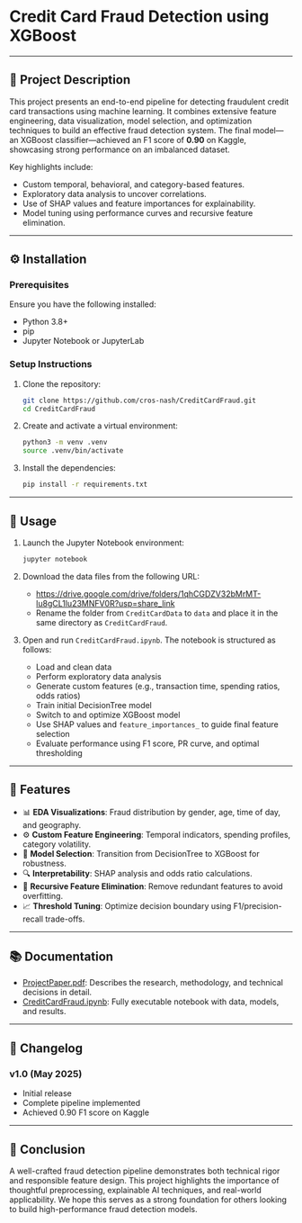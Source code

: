 
# Credit Card Fraud Detection using XGBoost
---

## 📌 Project Description

This project presents an end-to-end pipeline for detecting fraudulent credit card transactions using machine learning. It combines extensive feature engineering, data visualization, model selection, and optimization techniques to build an effective fraud detection system. The final model—an XGBoost classifier—achieved an F1 score of **0.90** on Kaggle, showcasing strong performance on an imbalanced dataset.

Key highlights include:
- Custom temporal, behavioral, and category-based features.
- Exploratory data analysis to uncover correlations.
- Use of SHAP values and feature importances for explainability.
- Model tuning using performance curves and recursive feature elimination.

---

## ⚙️ Installation

### Prerequisites

Ensure you have the following installed:

- Python 3.8+
- pip
- Jupyter Notebook or JupyterLab

### Setup Instructions

1. Clone the repository:
   ```bash
   git clone https://github.com/cros-nash/CreditCardFraud.git
   cd CreditCardFraud
   ```

2. Create and activate a virtual environment:
   ```bash
   python3 -m venv .venv
   source .venv/bin/activate
   ```

3. Install the dependencies:
   ```bash
   pip install -r requirements.txt
   ```

---

## 🚀 Usage

1. Launch the Jupyter Notebook environment:
   ```bash
   jupyter notebook
   ```

2. Download the data files from the following URL:

   - https://drive.google.com/drive/folders/1qhCGDZV32bMrMT-lu8gCL1lu23MNFV0R?usp=share_link
   - Rename the folder from `CreditCardData` to `data` and place it in the same directory as `CreditCardFraud`.

3. Open and run `CreditCardFraud.ipynb`. The notebook is structured as follows:
   - Load and clean data
   - Perform exploratory data analysis
   - Generate custom features (e.g., transaction time, spending ratios, odds ratios)
   - Train initial DecisionTree model
   - Switch to and optimize XGBoost model
   - Use SHAP values and `feature_importances_` to guide final feature selection
   - Evaluate performance using F1 score, PR curve, and optimal thresholding

---

## 🌟 Features

- 📊 **EDA Visualizations**: Fraud distribution by gender, age, time of day, and geography.
- ⚙️ **Custom Feature Engineering**: Temporal indicators, spending profiles, category volatility.
- 🧠 **Model Selection**: Transition from DecisionTree to XGBoost for robustness.
- 🔍 **Interpretability**: SHAP analysis and odds ratio calculations.
- 🔄 **Recursive Feature Elimination**: Remove redundant features to avoid overfitting.
- 📈 **Threshold Tuning**: Optimize decision boundary using F1/precision-recall trade-offs.

---


## 📚 Documentation

- [ProjectPaper.pdf](./ProjectPaper.pdf): Describes the research, methodology, and technical decisions in detail.
- [CreditCardFraud.ipynb](./CreditCardFraud.ipynb): Fully executable notebook with data, models, and results.

---

## 📝 Changelog

### v1.0 (May 2025)
- Initial release
- Complete pipeline implemented
- Achieved 0.90 F1 score on Kaggle

---

## 🏁 Conclusion

A well-crafted fraud detection pipeline demonstrates both technical rigor and responsible feature design. This project highlights the importance of thoughtful preprocessing, explainable AI techniques, and real-world applicability. We hope this serves as a strong foundation for others looking to build high-performance fraud detection models.
